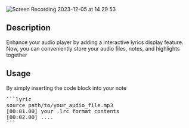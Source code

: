 ![Screen Recording 2023-12-05 at 14 29 53](https://github.com/eatgrass/obsidian-lyric/assets/2351076/264918e6-ef45-483a-8f7b-98bc1f897f24)

## Description

Enhance your audio player by adding a interactive lyrics display feature. Now, you can conveniently store your audio files, notes, and highlights together

## Usage

By simply inserting the code block into your note

<pre>
```lyric
source path/to/your_audio_file.mp3
[00:01.00] your .lrc format contents
[00:02.00] ....
```
</pre>


